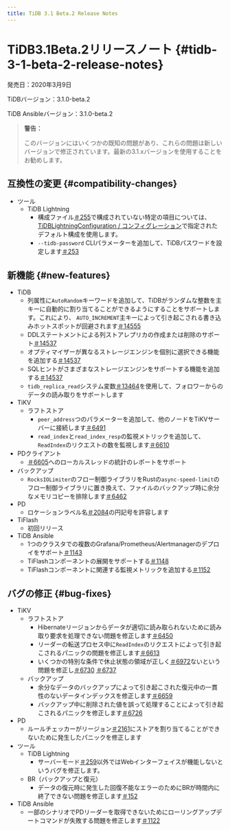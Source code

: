 ```yaml
---
title: TiDB 3.1 Beta.2 Release Notes
---
```


# TiDB3.1Beta.2リリースノート {#tidb-3-1-beta-2-release-notes}

発売日：2020年3月9日

TiDBバージョン：3.1.0-beta.2

TiDB Ansibleバージョン：3.1.0-beta.2

> **警告：**
>
> このバージョンにはいくつかの既知の問題があり、これらの問題は新しいバージョンで修正されています。最新の3.1.xバージョンを使用することをお勧めします。

## 互換性の変更 {#compatibility-changes}

-   ツール
    -   TiDB Lightning
        -   構成ファイル[＃255](https://github.com/pingcap/tidb-lightning/pull/255)で構成されていない特定の項目については、 [TiDBLightningConfiguration / コンフィグレーション](/tidb-lightning/tidb-lightning-configuration.md)で指定されたデフォルト構成を使用します。
        -   `--tidb-password` CLIパラメーターを追加して、TiDBパスワードを設定します[＃253](https://github.com/pingcap/tidb-lightning/pull/253)

## 新機能 {#new-features}

-   TiDB
    -   列属性に`AutoRandom`キーワードを追加して、TiDBがランダムな整数を主キーに自動的に割り当てることができるようにすることをサポートします。これにより、 `AUTO_INCREMENT`主キーによって引き起こされる書き込みホットスポットが回避されます[＃14555](https://github.com/pingcap/tidb/pull/14555)
    -   DDLステートメントによる列ストアレプリカの作成または削除のサポート[＃14537](https://github.com/pingcap/tidb/pull/14537)
    -   オプティマイザーが異なるストレージエンジンを個別に選択できる機能を追加する[＃14537](https://github.com/pingcap/tidb/pull/14537)
    -   SQLヒントがさまざまなストレージエンジンをサポートする機能を追加する[＃14537](https://github.com/pingcap/tidb/pull/14537)
    -   `tidb_replica_read`システム変数[＃13464](https://github.com/pingcap/tidb/pull/13464)を使用して、フォロワーからのデータの読み取りをサポートします
-   TiKV
    -   ラフトストア
        -   `peer_address`つのパラメーターを追加して、他のノードをTiKVサーバーに接続します[＃6491](https://github.com/tikv/tikv/pull/6491)
        -   `read_index`と`read_index_resp`の監視メトリックを追加して、 `ReadIndex`のリクエストの数を監視します[＃6610](https://github.com/tikv/tikv/pull/6610)
-   PDクライアント
    -   [＃6605](https://github.com/tikv/tikv/pull/6605)へのローカルスレッドの統計のレポートをサポート
-   バックアップ
    -   `RocksIOLimiter`のフロー制御ライブラリをRustの`async-speed-limit`のフロー制御ライブラリに置き換えて、ファイルのバックアップ時に余分なメモリコピーを排除します[＃6462](https://github.com/tikv/tikv/pull/6462)
-   PD
    -   ロケーションラベル名[＃2084](https://github.com/pingcap/pd/pull/2084)の円記号を許容します
-   TiFlash
    -   初回リリース
-   TiDB Ansible
    -   1つのクラスタでの複数のGrafana/Prometheus/Alertmanagerのデプロイをサポート[＃1143](https://github.com/pingcap/tidb-ansible/pull/1143)
    -   TiFlashコンポーネントの展開をサポートする[＃1148](https://github.com/pingcap/tidb-ansible/pull/1148)
    -   TiFlashコンポーネントに関連する監視メトリックを追加する[＃1152](https://github.com/pingcap/tidb-ansible/pull/1152)

## バグの修正 {#bug-fixes}

-   TiKV
    -   ラフトストア
        -   Hibernateリージョンからデータが適切に読み取られないために読み取り要求を処理できない問題を修正します[＃6450](https://github.com/tikv/tikv/pull/6450)
        -   リーダーの転送プロセス中に`ReadIndex`のリクエストによって引き起こされるパニックの問題を修正します[＃6613](https://github.com/tikv/tikv/pull/6613)
        -   いくつかの特別な条件で休止状態の領域が正しく[＃6972](https://github.com/tikv/tikv/pull/6972)ないという問題を修正し[＃6730](https://github.com/tikv/tikv/pull/6730) [＃6737](https://github.com/tikv/tikv/pull/6737)
    -   バックアップ
        -   余分なデータのバックアップによって引き起こされた復元中の一貫性のないデータインデックスを修正します[＃6659](https://github.com/tikv/tikv/pull/6659)
        -   バックアップ中に削除された値を誤って処理することによって引き起こされるパニックを修正します[＃6726](https://github.com/tikv/tikv/pull/6726)
-   PD
    -   ルールチェッカーがリージョン[＃2161](https://github.com/pingcap/pd/pull/2161)にストアを割り当てることができないために発生したパニックを修正します
-   ツール
    -   TiDB Lightning
        -   サーバーモード[＃259](https://github.com/pingcap/tidb-lightning/pull/259)以外ではWebインターフェイスが機能しないというバグを修正します。
    -   BR（バックアップと復元）
        -   データの復元時に発生した回復不能なエラーのためにBRが時間内に終了できない問題を修正します[＃152](https://github.com/pingcap/br/pull/152)
-   TiDB Ansible
    -   一部のシナリオでPDリーダーを取得できないためにローリングアップデートコマンドが失敗する問題を修正します[＃1122](https://github.com/pingcap/tidb-ansible/pull/1122)
